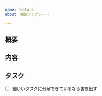 ```yaml
---
name: feature
about: 機能テンプレート

---
```


## 概要
## 内容
## タスク
- [ ] 細かいタスクに分解できているなら書き出す

<!-- タイトル先頭は [機能] -->
